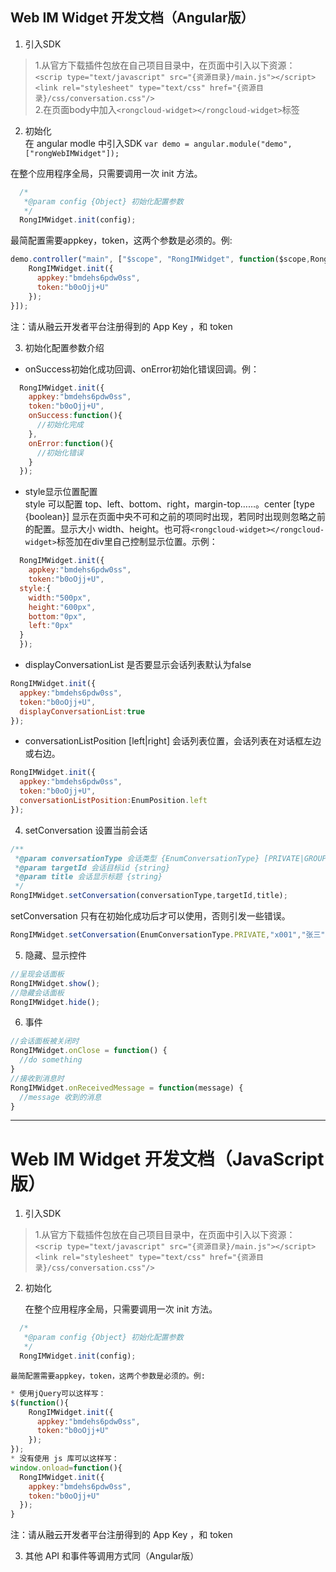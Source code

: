 ## Web IM Widget 开发文档（Angular版）

1. 引入SDK
> 1.从官方下载插件包放在自己项目目录中，在页面中引入以下资源：  
> `<scrip type="text/javascript" src="{资源目录}/main.js"></script>`  
  `<link rel="stylesheet" type="text/css" href="{资源目录}/css/conversation.css"/>`  
> 2.在页面body中加入`<rongcloud-widget></rongcloud-widget>`标签

2. 初始化  
在 angular modle 中引入SDK `var demo = angular.module("demo", ["rongWebIMWidget"]);`

  在整个应用程序全局，只需要调用一次 init 方法。  
```javascript
  /*
   *@param config {Object} 初始化配置参数
   */  
  RongIMWidget.init(config);  
```
  最简配置需要appkey，token，这两个参数是必须的。例:
```javascript
demo.controller("main", ["$scope", "RongIMWidget", function($scope,RongIMWidget) {
    RongIMWidget.init({
      appkey:"bmdehs6pdw0ss",
      token:"b0oOjj+U"
    });
}]);
```
注：请从融云开发者平台注册得到的 App Key ，和 token

3. 初始化配置参数介绍  
  * onSuccess初始化成功回调、onError初始化错误回调。例：
```javascript
  RongIMWidget.init({
    appkey:"bmdehs6pdw0ss",
    token:"b0oOjj+U",
    onSuccess:function(){
      //初始化完成
    },
    onError:function(){
      //初始化错误
    }
  });
```
  * style显示位置配置  
  style 可以配置 top、left、bottom、right，margin-top……。center [type {boolean}] 显示在页面中央不可和之前的项同时出现，若同时出现则忽略之前的配置。显示大小 width、height。也可将`<rongcloud-widget></rongcloud-widget>`标签加在div里自己控制显示位置。示例：
  ```javascript
	RongIMWidget.init({
	  appkey:"bmdehs6pdw0ss",
	  token:"b0oOjj+U",
    style:{
      width:"500px",
      height:"600px",
      bottom:"0px",
      left:"0px"
    }
	});
  ```
  * displayConversationList 是否要显示会话列表默认为false
  ```javascript
  RongIMWidget.init({
    appkey:"bmdehs6pdw0ss",
    token:"b0oOjj+U",
    displayConversationList:true
  });
  ```
  * conversationListPosition [left|right] 会话列表位置，会话列表在对话框左边或右边。
  ```javascript
  RongIMWidget.init({
    appkey:"bmdehs6pdw0ss",
    token:"b0oOjj+U",
    conversationListPosition:EnumPosition.left
  });
  ```
4. setConversation 设置当前会话  
  ```javascript
  /**
   *@param conversationType 会话类型 {EnumConversationType} [PRIVATE|GROUP……]
   *@param targetId 会话目标id {string}
   *@param title 会话显示标题 {string}
   */
  RongIMWidget.setConversation(conversationType,targetId,title);
  ```
  setConversation 只有在初始化成功后才可以使用，否则引发一些错误。
  ```javascript
  RongIMWidget.setConversation(EnumConversationType.PRIVATE,"x001","张三");
  ```
5. 隐藏、显示控件
```javascript
//呈现会话面板
RongIMWidget.show();
//隐藏会话面板
RongIMWidget.hide();
```
6. 事件
```javascript
//会话面板被关闭时
RongIMWidget.onClose = function() {
  //do something
}
//接收到消息时
RongIMWidget.onReceivedMessage = function(message) {
  //message 收到的消息
}
```

---

# Web IM Widget 开发文档（JavaScript版）

1. 引入SDK
> 1.从官方下载插件包放在自己项目目录中，在页面中引入以下资源：  
> `<scrip type="text/javascript" src="{资源目录}/main.js"></script>`  
  `<link rel="stylesheet" type="text/css" href="{资源目录}/css/conversation.css"/>`  

2. 初始化  

    在整个应用程序全局，只需要调用一次 init 方法。  
  ```javascript
    /*
     *@param config {Object} 初始化配置参数
     */  
    RongIMWidget.init(config);  
  ```
    最简配置需要appkey，token，这两个参数是必须的。例:
  ```javascript
  * 使用jQuery可以这样写：
  $(function(){
      RongIMWidget.init({
        appkey:"bmdehs6pdw0ss",
        token:"b0oOjj+U"
      });
  });
  * 没有使用 js 库可以这样写：
  window.onload=function(){
    RongIMWidget.init({
      appkey:"bmdehs6pdw0ss",
      token:"b0oOjj+U"
    });
  }
  ```
  注：请从融云开发者平台注册得到的 App Key ，和 token

3. 其他 API 和事件等调用方式同（Angular版）
